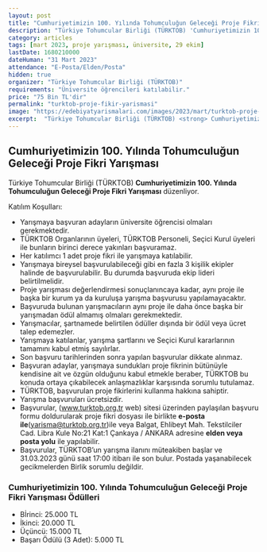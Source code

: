 ```yaml
---
layout: post
title: "Cumhuriyetimizin 100. Yılında Tohumculuğun Geleceği Proje Fikri Yarışması"
description: "Türkiye Tohumcular Birliği (TÜRKTOB) 'Cumhuriyetimizin 100. Yılında Tohumculuğun Geleceği Proje Fikri Yarışması' düzenliyor."
category: articles
tags: [mart 2023, proje yarışması, üniversite, 29 ekim]
lastDate: 1680210000
dateHuman: "31 Mart 2023"
attendance: "E-Posta/Elden/Posta"
hidden: true
organizer: "Türkiye Tohumcular Birliği (TÜRKTOB)"
requirements: "Üniversite öğrencileri katılabilir."
price: "75 Bin TL'dir"
permalink: "turktob-proje-fikir-yarismasi"
image: "https://edebiyatyarismalari.com/images/2023/mart/turktob-proje-fikir-yarismasi.jpg"
excerpt:  "Türkiye Tohumcular Birliği (TÜRKTOB) <strong> Cumhuriyetimizin 100. Yılında Tohumculuğun Geleceği Proje Fikri Yarışması </strong> düzenliyor."
---
```


## Cumhuriyetimizin 100. Yılında Tohumculuğun Geleceği Proje Fikri Yarışması
Türkiye Tohumcular Birliği (TÜRKTOB) **Cumhuriyetimizin 100. Yılında Tohumculuğun Geleceği Proje Fikri Yarışması** düzenliyor.  

Katılım Koşulları:
- Yarışmaya başvuran adayların üniversite öğrencisi olmaları gerekmektedir.
- TÜRKTOB Organlarının üyeleri, TÜRKTOB Personeli, Seçici Kurul üyeleri ile bunların birinci derece yakınları başvuramaz.
- Her katılımcı 1 adet proje fikri ile yarışmaya katılabilir.  
- Yarışmaya bireysel başvurulabileceği gibi en fazla 3 kişilik ekipler halinde de başvurulabilir. Bu durumda başvuruda ekip lideri belirtilmelidir.
- Proje yarışması değerlendirmesi sonuçlanıncaya kadar, aynı proje ile başka bir kurum ya da kuruluşa yarışma başvurusu yapılamayacaktır.
- Başvuruda bulunan yarışmacıların aynı proje ile daha önce başka  bir  yarışmadan ödül almamış olmaları gerekmektedir.
- Yarışmacılar, şartnamede belirtilen ödüller dışında bir ödül veya ücret talep edemezler.
- Yarışmaya katılanlar, yarışma şartlarını ve Seçici Kurul kararlarının tamamını kabul etmiş sayılırlar.
- Son başvuru tarihlerinden sonra yapılan başvurular dikkate alınmaz.
- Başvuran adaylar, yarışmaya sundukları proje fikrinin bütünüyle kendisine ait ve özgün olduğunu kabul etmekle beraber, TÜRKTOB bu konuda ortaya çıkabilecek anlaşmazlıklar karşısında sorumlu tutulamaz.
- TÜRKTOB, başvurulan proje fikirlerini kullanma hakkına sahiptir. 
- Yarışma başvuruları ücretsizdir.
- Başvurular, (www.turktob.org.tr web) sitesi üzerinden paylaşılan başvuru formu doldurularak proje fikri dosyası ile birlikte **e-posta ile**(yarisma@turktob.org.tr)ile veya Balgat, Ehlibeyt Mah. Tekstilciler Cad. Libra Kule No:21 Kat:1 Çankaya / ANKARA adresine **elden veya posta yolu** ile yapılabilir. 
- Başvurular, TÜRKTOB’un yarışma ilanını müteakiben başlar ve 31.03.2023 günü saat 17:00 itibarı ile son bulur. Postada yaşanabilecek gecikmelerden Birlik sorumlu değildir.


### Cumhuriyetimizin 100. Yılında Tohumculuğun Geleceği Proje Fikri Yarışması Ödülleri
- Bİrinci: 25.000 TL
- İkinci: 20.000 TL
- Üçüncü: 15.000 TL
- Başarı Ödülü (3 Adet): 5.000 TL